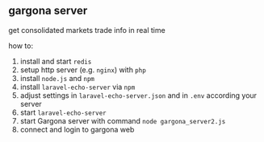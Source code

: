 ## gargona server

get consolidated markets trade info in real time  

how to:

1. install and start `redis`
2. setup http server (e.g. `nginx`) with `php`
3. install `node.js` and `npm`
4. install `laravel-echo-server` via `npm`
5. adjust settings in `laravel-echo-server.json` and in `.env` according your server
6. start `laravel-echo-server`
7. start Gargona server with command `node gargona_server2.js`
8. connect and login to gargona web